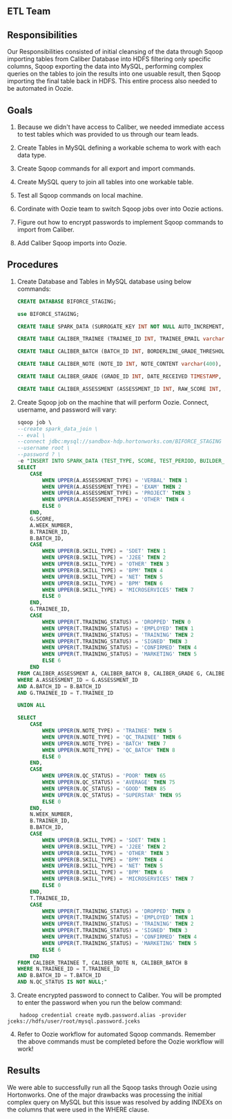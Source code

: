 ## ETL Team

## Responsibilities

Our Responsibilities consisted of initial cleansing of the data through Sqoop importing tables from Caliber Database into HDFS filtering only specific columns, Sqoop exporting the data into MySQL, performing complex queries on the tables to join the results into one usuable result, then Sqoop importing the final table back in HDFS. This entire process also needed to be automated in Oozie.

## Goals

1. Because we didn't have access to Caliber, we needed immediate access to test tables which was provided to us through our team leads.

2. Create Tables in MySQL defining a workable schema to work with each data type.

3. Create Sqoop commands for all export and import commands.

4. Create MySQL query to join all tables into one workable table.

5. Test all Sqoop commands on local machine.

6. Cordinate with Oozie team to switch Sqoop jobs over into Oozie actions.

7. Figure out how to encrypt passwords to implement Sqoop commands to import from Caliber.

8. Add Caliber Sqoop imports into Oozie.

## Procedures

1. Create Database and Tables in MySQL database using below commands: 

	```SQL
	CREATE DATABASE BIFORCE_STAGING;

	use BIFORCE_STAGING;

	CREATE TABLE SPARK_DATA (SURROGATE_KEY INT NOT NULL AUTO_INCREMENT, TEST_TYPE INT, SCORE DECIMAL(5, 2), TEST_PERIOD INT, BUILDER_ID INT, GROUP_ID INT, GROUP_TYPE INT, BATTERY_ID INT, BATTERY_STATUS INT, PRIMARY KEY(SURROGATE_KEY));

	CREATE TABLE CALIBER_TRAINEE (TRAINEE_ID INT, TRAINEE_EMAIL varchar(20), TRAINEE_NAME varchar(20), TRAINING_STATUS VARCHAR(20), BATCH_ID INT, PHONE_NUMBER varchar(20), PROFILE_URL varchar(20), SKYPE_ID varchar(20), RESOURCE_ID varchar(20), FLAG_NOTES varchar(40), FLAG_STATUS varchar(20), TECH_SCREEN_SCORE INT, RECRUITER_NAME varchar(20), COLLEGE varchar(20), DEGREE varchar(20), MAJOR varchar(20), TECH_SCREENER_NAME varchar(20), REVPRO_PROJECT_COMPLETION INT, INDEX(TRAINEE_ID, BATCH_ID));

	CREATE TABLE CALIBER_BATCH (BATCH_ID INT, BORDERLINE_GRADE_THRESHOLD INT, END_DATE DATE, GOOD_GRADE_THRESHOLD INT, LOCATION varchar(20), SKILL_TYPE VARCHAR(20), START_DATE DATE, TRAINING_NAME varchar(20), TRAINING_TYPE varchar(20), NUMBER_OF_WEEKS INT, CO_TRAINER_ID INT, TRAINER_ID INT, RESOURCE_ID varchar(20), ADDRESS_ID INT, GRADED_WEEKS INT, INDEX(BATCH_ID));

	CREATE TABLE CALIBER_NOTE (NOTE_ID INT, NOTE_CONTENT varchar(400), MAX_VISIBILITY INT, IS_QC_FEEDBACK INT, QC_STATUS VARCHAR(20), NOTE_TYPE VARCHAR(20), WEEK_NUMBER INT, BATCH_ID INT, TRAINEE_ID INT, INDEX(QC_STATUS, TRAINEE_ID));

	CREATE TABLE CALIBER_GRADE (GRADE_ID INT, DATE_RECEIVED TIMESTAMP, SCORE DECIMAL(5, 2), ASSESSMENT_ID INT, TRAINEE_ID INT, INDEX(ASSESSMENT_ID, TRAINEE_ID));

	CREATE TABLE CALIBER_ASSESSMENT (ASSESSMENT_ID INT, RAW_SCORE INT, ASSESSMENT_TITLE varchar(20), ASSESSMENT_TYPE VARCHAR(20), WEEK_NUMBER INT, BATCH_ID INT, ASSESSMENT_CATEGORY INT, INDEX(ASSESSMENT_ID, BATCH_ID));
	```
	
2. Create Sqoop job on the machine that will perform Oozie. Connect, username, and password will vary:
	
	```SQL
	sqoop job \ 
	--create spark_data_join \
	-- eval \
	--connect jdbc:mysql://sandbox-hdp.hortonworks.com/BIFORCE_STAGING \
	--username root \
	--password ? \
	-e "INSERT INTO SPARK_DATA (TEST_TYPE, SCORE, TEST_PERIOD, BUILDER_ID, GROUP_ID, GROUP_TYPE, BATTERY_ID, BATTERY_STATUS)
	SELECT
		CASE 
			WHEN UPPER(A.ASSESSMENT_TYPE) = 'VERBAL' THEN 1 
			WHEN UPPER(A.ASSESSMENT_TYPE) = 'EXAM' THEN 2
			WHEN UPPER(A.ASSESSMENT_TYPE) = 'PROJECT' THEN 3
			WHEN UPPER(A.ASSESSMENT_TYPE) = 'OTHER' THEN 4
			ELSE 0
		END,
		G.SCORE,
		A.WEEK_NUMBER,
		B.TRAINER_ID,
		B.BATCH_ID,
		CASE 
			WHEN UPPER(B.SKILL_TYPE) = 'SDET' THEN 1 
			WHEN UPPER(B.SKILL_TYPE) = 'J2EE' THEN 2
			WHEN UPPER(B.SKILL_TYPE) = 'OTHER' THEN 3
			WHEN UPPER(B.SKILL_TYPE) = 'BPM' THEN 4
			WHEN UPPER(B.SKILL_TYPE) = 'NET' THEN 5
			WHEN UPPER(B.SKILL_TYPE) = 'BPM' THEN 6
			WHEN UPPER(B.SKILL_TYPE) = 'MICROSERVICES' THEN 7
			ELSE 0
		END,
		G.TRAINEE_ID,
		CASE
			WHEN UPPER(T.TRAINING_STATUS) = 'DROPPED' THEN 0
			WHEN UPPER(T.TRAINING_STATUS) = 'EMPLOYED' THEN 1
			WHEN UPPER(T.TRAINING_STATUS) = 'TRAINING' THEN 2
			WHEN UPPER(T.TRAINING_STATUS) = 'SIGNED' THEN 3
			WHEN UPPER(T.TRAINING_STATUS) = 'CONFIRMED' THEN 4
			WHEN UPPER(T.TRAINING_STATUS) = 'MARKETING' THEN 5
			ELSE 6
		END
	FROM CALIBER_ASSESSMENT A, CALIBER_BATCH B, CALIBER_GRADE G, CALIBER_TRAINEE T
	WHERE A.ASSESSMENT_ID = G.ASSESSMENT_ID
	AND A.BATCH_ID = B.BATCH_ID
	AND G.TRAINEE_ID = T.TRAINEE_ID

	UNION ALL

	SELECT 
		CASE 
			WHEN UPPER(N.NOTE_TYPE) = 'TRAINEE' THEN 5 
			WHEN UPPER(N.NOTE_TYPE) = 'QC_TRAINEE' THEN 6
			WHEN UPPER(N.NOTE_TYPE) = 'BATCH' THEN 7
			WHEN UPPER(N.NOTE_TYPE) = 'QC_BATCH' THEN 8
			ELSE 0
		END,
		CASE 
			WHEN UPPER(N.QC_STATUS) = 'POOR' THEN 65 
			WHEN UPPER(N.QC_STATUS) = 'AVERAGE' THEN 75
			WHEN UPPER(N.QC_STATUS) = 'GOOD' THEN 85
			WHEN UPPER(N.QC_STATUS) = 'SUPERSTAR' THEN 95
			ELSE 0
		END,
		N.WEEK_NUMBER,
		B.TRAINER_ID,
		B.BATCH_ID,
		CASE 
			WHEN UPPER(B.SKILL_TYPE) = 'SDET' THEN 1 
			WHEN UPPER(B.SKILL_TYPE) = 'J2EE' THEN 2
			WHEN UPPER(B.SKILL_TYPE) = 'OTHER' THEN 3
			WHEN UPPER(B.SKILL_TYPE) = 'BPM' THEN 4
			WHEN UPPER(B.SKILL_TYPE) = 'NET' THEN 5
			WHEN UPPER(B.SKILL_TYPE) = 'BPM' THEN 6
			WHEN UPPER(B.SKILL_TYPE) = 'MICROSERVICES' THEN 7
			ELSE 0
		END,
		T.TRAINEE_ID,
		CASE
			WHEN UPPER(T.TRAINING_STATUS) = 'DROPPED' THEN 0
			WHEN UPPER(T.TRAINING_STATUS) = 'EMPLOYED' THEN 1
			WHEN UPPER(T.TRAINING_STATUS) = 'TRAINING' THEN 2
			WHEN UPPER(T.TRAINING_STATUS) = 'SIGNED' THEN 3
			WHEN UPPER(T.TRAINING_STATUS) = 'CONFIRMED' THEN 4
			WHEN UPPER(T.TRAINING_STATUS) = 'MARKETING' THEN 5
			ELSE 6
		END
	FROM CALIBER_TRAINEE T, CALIBER_NOTE N, CALIBER_BATCH B
	WHERE N.TRAINEE_ID = T.TRAINEE_ID
	AND B.BATCH_ID = T.BATCH_ID
	AND N.QC_STATUS IS NOT NULL;"

3. Create encrypted password to connect to Caliber. You will be prompted to enter the password when you run the below command: 

```
	hadoop credential create mydb.password.alias -provider jceks://hdfs/user/root/mysql.password.jceks
```
	
4. Refer to Oozie workflow for automated Sqoop commands. Remember the above commands must be completed before the Oozie workflow will work!

## Results

We were able to successfully run all the Sqoop tasks through Oozie using Hortonworks. One of the major drawbacks was processing the initial complex query on MySQL but this issue was resolved by adding INDEXs on the columns that were used in the WHERE clause. 
